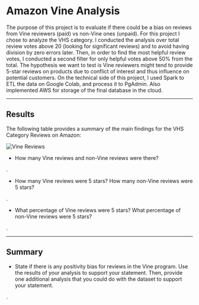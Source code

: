 # Amazon Vine Analysis

The purpose of this project is to evaluate if there could be a bias on reviews from Vine reviewers (paid) vs non-Vine ones (unpaid). For this project I chose to analyze the VHS category. I conducted the analysis over total review votes above 20 (looking for significant reviews) and to avoid having division by zero errors later. Then, in order to find the most helpful review votes, I conducted a second filter for only helpful votes above 50% from the total. The hypothesis we want to test is Vine reviewers might tend to provide 5-star reviews on products due to conflict of interest and thus influence on potential customers. On the technical side of this project, I used Spark to ETL the data on Google Colab, and process it to PgAdmin. Also implemented AWS for storage of the final database in the cloud.


---


## Results

The following table provides a summary of the main findings for the VHS Category Reviews on Amazon:

![Vine Reviews](https://user-images.githubusercontent.com/113866707/215303097-ae19099c-7d7c-4cb6-9d68-59403c2e3727.png)


* How many Vine reviews and non-Vine reviews were there?

.


* How many Vine reviews were 5 stars? How many non-Vine reviews were 5 stars?

.


* What percentage of Vine reviews were 5 stars? What percentage of non-Vine reviews were 5 stars?

.


---

## Summary

* State if there is any positivity bias for reviews in the Vine program. Use the results of your analysis to support your statement. Then, provide one additional analysis that you could do with the dataset to support your statement.

.
